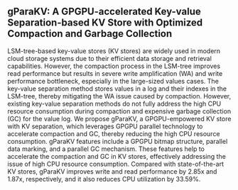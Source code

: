 ## gParaKV: A GPGPU-accelerated Key-value Separation-based KV Store with Optimized Compaction and Garbage Collection

LSM-tree-based key-value stores (KV stores) are widely used in modern cloud storage systems due to their efficient data storage and retrieval capabilities. However, the compaction process in the LSM-tree improves read performance but results in severe write amplification (WA) and write performance bottleneck, especially in the large-sized values cases.
The key-value separation method stores values in a log and their indexes in the LSM-tree, thereby mitigating the WA issue caused by compaction. However, existing key-value separation methods do not fully address the high CPU resource consumption during compaction and expensive garbage collection (GC) for the value log. We propose gParaKV, a GPGPU-empowered KV store with KV separation, which leverages GPGPU parallel technology to accelerate compaction and GC, thereby reducing the high CPU resource consumption. gParaKV features include a GPGPU bitmap structure, parallel data marking, and a parallel GC mechanism. These features help to accelerate the compaction and GC in KV stores, effectively addressing the issue of high CPU resource consumption. Compared with state-of-the-art KV stores, gParaKV improves write and read performance by 2.85x and 1.87x, respectively, and it also reduces CPU utilization by 33.59%.
